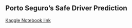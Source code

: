 ## Porto Seguro’s Safe Driver Prediction

[Kaggle Notebook link](https://www.kaggle.com/c/porto-seguro-safe-driver-prediction)
